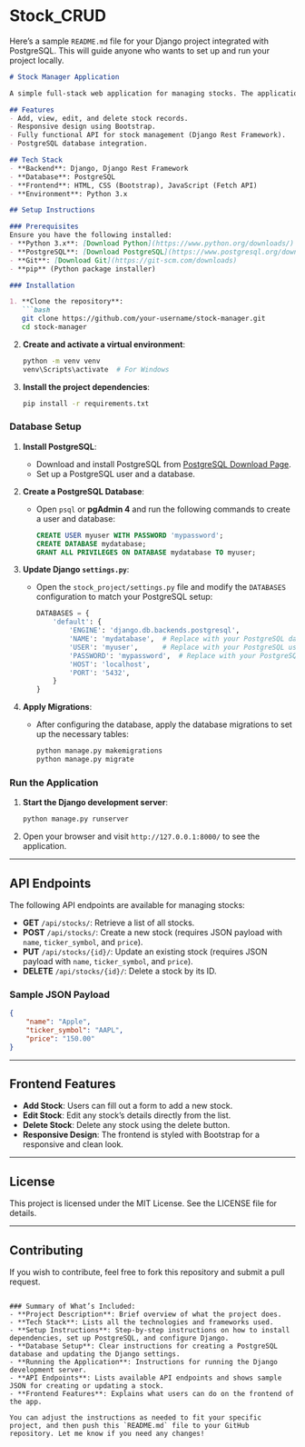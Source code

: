 # Stock_CRUD

Here’s a sample `README.md` file for your Django project integrated with PostgreSQL. This will guide anyone who wants to set up and run your project locally.

```markdown
# Stock Manager Application

A simple full-stack web application for managing stocks. The application allows users to add, view, edit, and delete stocks using a Django Rest Framework backend and a Bootstrap-enhanced frontend. PostgreSQL is used as the database for this project.

## Features
- Add, view, edit, and delete stock records.
- Responsive design using Bootstrap.
- Fully functional API for stock management (Django Rest Framework).
- PostgreSQL database integration.

## Tech Stack
- **Backend**: Django, Django Rest Framework
- **Database**: PostgreSQL
- **Frontend**: HTML, CSS (Bootstrap), JavaScript (Fetch API)
- **Environment**: Python 3.x

## Setup Instructions

### Prerequisites
Ensure you have the following installed:
- **Python 3.x**: [Download Python](https://www.python.org/downloads/)
- **PostgreSQL**: [Download PostgreSQL](https://www.postgresql.org/download/windows/)
- **Git**: [Download Git](https://git-scm.com/downloads)
- **pip** (Python package installer)

### Installation

1. **Clone the repository**:
   ```bash
   git clone https://github.com/your-username/stock-manager.git
   cd stock-manager
   ```

2. **Create and activate a virtual environment**:
   ```bash
   python -m venv venv
   venv\Scripts\activate  # For Windows
   ```

3. **Install the project dependencies**:
   ```bash
   pip install -r requirements.txt
   ```

### Database Setup

1. **Install PostgreSQL**:
   - Download and install PostgreSQL from [PostgreSQL Download Page](https://www.postgresql.org/download/windows/).
   - Set up a PostgreSQL user and a database.

2. **Create a PostgreSQL Database**:
   - Open `psql` or **pgAdmin 4** and run the following commands to create a user and database:
     ```sql
     CREATE USER myuser WITH PASSWORD 'mypassword';
     CREATE DATABASE mydatabase;
     GRANT ALL PRIVILEGES ON DATABASE mydatabase TO myuser;
     ```

3. **Update Django `settings.py`**:
   - Open the `stock_project/settings.py` file and modify the `DATABASES` configuration to match your PostgreSQL setup:
     ```python
     DATABASES = {
         'default': {
             'ENGINE': 'django.db.backends.postgresql',
             'NAME': 'mydatabase',  # Replace with your PostgreSQL database name
             'USER': 'myuser',      # Replace with your PostgreSQL username
             'PASSWORD': 'mypassword',  # Replace with your PostgreSQL password
             'HOST': 'localhost',
             'PORT': '5432',
         }
     }
     ```

4. **Apply Migrations**:
   - After configuring the database, apply the database migrations to set up the necessary tables:
     ```bash
     python manage.py makemigrations
     python manage.py migrate
     ```

### Run the Application

1. **Start the Django development server**:
   ```bash
   python manage.py runserver
   ```

2. Open your browser and visit `http://127.0.0.1:8000/` to see the application.

---

## API Endpoints

The following API endpoints are available for managing stocks:

- **GET** `/api/stocks/`: Retrieve a list of all stocks.
- **POST** `/api/stocks/`: Create a new stock (requires JSON payload with `name`, `ticker_symbol`, and `price`).
- **PUT** `/api/stocks/{id}/`: Update an existing stock (requires JSON payload with `name`, `ticker_symbol`, and `price`).
- **DELETE** `/api/stocks/{id}/`: Delete a stock by its ID.

### Sample JSON Payload
```json
{
    "name": "Apple",
    "ticker_symbol": "AAPL",
    "price": "150.00"
}
```

---

## Frontend Features

- **Add Stock**: Users can fill out a form to add a new stock.
- **Edit Stock**: Edit any stock’s details directly from the list.
- **Delete Stock**: Delete any stock using the delete button.
- **Responsive Design**: The frontend is styled with Bootstrap for a responsive and clean look.

---

## License
This project is licensed under the MIT License. See the LICENSE file for details.

---

## Contributing
If you wish to contribute, feel free to fork this repository and submit a pull request.
```

### Summary of What’s Included:
- **Project Description**: Brief overview of what the project does.
- **Tech Stack**: Lists all the technologies and frameworks used.
- **Setup Instructions**: Step-by-step instructions on how to install dependencies, set up PostgreSQL, and configure Django.
- **Database Setup**: Clear instructions for creating a PostgreSQL database and updating the Django settings.
- **Running the Application**: Instructions for running the Django development server.
- **API Endpoints**: Lists available API endpoints and shows sample JSON for creating or updating a stock.
- **Frontend Features**: Explains what users can do on the frontend of the app.

You can adjust the instructions as needed to fit your specific project, and then push this `README.md` file to your GitHub repository. Let me know if you need any changes!
